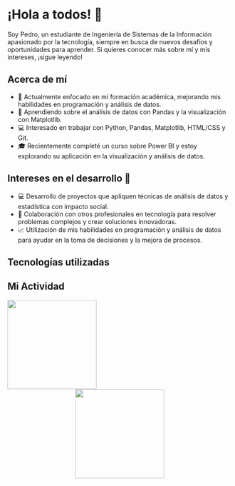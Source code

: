 # ¡Hola a todos! 👋

Soy Pedro, un estudiante de Ingeniería de Sistemas de la Información apasionado por la tecnología, siempre en busca de nuevos desafíos y oportunidades para aprender. Si quieres conocer más sobre mí y mis intereses, ¡sigue leyendo!

## Acerca de mí

- 🔭 Actualmente enfocado en mi formación académica, mejorando mis habilidades en programación y análisis de datos.
- 🌱 Aprendiendo sobre el análisis de datos con Pandas y la visualización con Matplotlib.
- 💻 Interesado en trabajar con Python, Pandas, Matplotlib, HTML/CSS y Git.
- 🎓 Recientemente completé un curso sobre Power BI y estoy explorando su aplicación en la visualización y análisis de datos.

## Intereses en el desarrollo 🚀

- 💻 Desarrollo de proyectos que apliquen técnicas de análisis de datos y estadística con impacto social.
- 🤝 Colaboración con otros profesionales en tecnología para resolver problemas complejos y crear soluciones innovadoras.
- 📈 Utilización de mis habilidades en programación y análisis de datos para ayudar en la toma de decisiones y la mejora de procesos.

## Tecnologías utilizadas


## Mi Actividad
<div>

  <img height=200 align="center" src="https://github-readme-stats.vercel.app/api?username=Pipont&show_icons=true&theme=tokyonight&locale">
  <br>
    <center>
  <img height=200 align="center" src="https://github-readme-stats.vercel.app/api/top-langs/?username=Pipont&layout=compact&theme=tokyonight&hide=jupyter%20notebook"
   </center>
</div>

